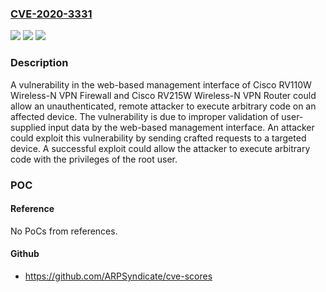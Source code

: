 ### [CVE-2020-3331](https://cve.mitre.org/cgi-bin/cvename.cgi?name=CVE-2020-3331)
![](https://img.shields.io/static/v1?label=Product&message=Cisco%20RV110W%20Wireless-N%20VPN%20Firewall%20Firmware%20&color=blue)
![](https://img.shields.io/static/v1?label=Version&message=n%2Fa&color=blue)
![](https://img.shields.io/static/v1?label=Vulnerability&message=CWE-119&color=brighgreen)

### Description

A vulnerability in the web-based management interface of Cisco RV110W Wireless-N VPN Firewall and Cisco RV215W Wireless-N VPN Router could allow an unauthenticated, remote attacker to execute arbitrary code on an affected device. The vulnerability is due to improper validation of user-supplied input data by the web-based management interface. An attacker could exploit this vulnerability by sending crafted requests to a targeted device. A successful exploit could allow the attacker to execute arbitrary code with the privileges of the root user.

### POC

#### Reference
No PoCs from references.

#### Github
- https://github.com/ARPSyndicate/cve-scores


